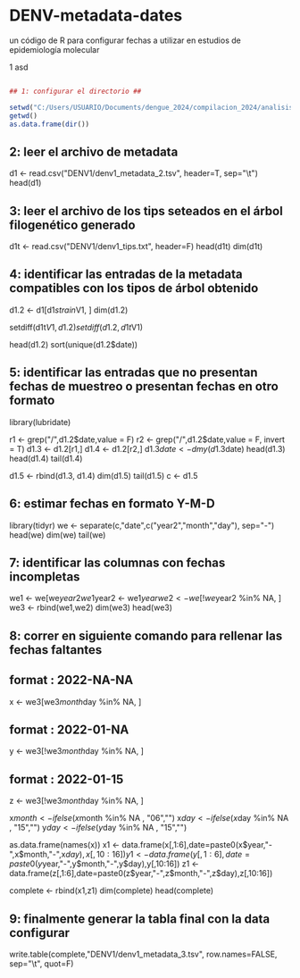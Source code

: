 # DENV-metadata-dates
un código de R para configurar fechas a utilizar en estudios de epidemiología molecular

1 asd
```r

## 1: configurar el directorio ##

setwd("C:/Users/USUARIO/Documents/dengue_2024/compilacion_2024/analisis")
getwd()
as.data.frame(dir())
```

## 2: leer el archivo de metadata ##

d1 <- read.csv("DENV1/denv1_metadata_2.tsv", header=T, sep="\t")
head(d1)

## 3: leer el archivo de los tips seteados en el árbol filogenético generado ##

d1t <- read.csv("DENV1/denv1_tips.txt", header=F)
head(d1t)
dim(d1t)

## 4: identificar las entradas de la metadata compatibles con los tipos de árbol obtenido ##

d1.2 <- d1[d1$strain %in% d1t$V1, ]
dim(d1.2)

setdiff(d1t$V1,d1.2)
setdiff(d1.2,d1t$V1)

head(d1.2)
sort(unique(d1.2$date))

## 5: identificar las entradas que no presentan fechas de muestreo  o presentan fechas en otro formato ##

library(lubridate)

r1 <- grep("/",d1.2$date,value = F)
r2 <- grep("/",d1.2$date,value = F, invert = T)
d1.3 <- d1.2[r1,]
d1.4 <- d1.2[r2,]
d1.3$date <- dmy(d1.3$date)
head(d1.3)
head(d1.4)
tail(d1.4)

d1.5 <- rbind(d1.3, d1.4)
dim(d1.5)
tail(d1.5)
c <- d1.5

## 6: estimar fechas en formato Y-M-D ##
library(tidyr)
we <- separate(c,"date",c("year2","month","day"), sep="-")
head(we)
dim(we)
tail(we)

## 7: identificar las columnas con fechas incompletas ##

we1 <- we[we$year2 %in% NA, ]
we1$year2 <- we1$year
we2 <- we[!we$year2 %in% NA, ]
we3 <- rbind(we1,we2)
dim(we3)
head(we3)

## 8: correr en siguiente comando para rellenar las fechas faltantes ##

## format : 2022-NA-NA ##
x <- we3[we3$month %in% NA & we3$day %in% NA, ]
## format : 2022-01-NA ##
y <- we3[!we3$month %in% NA & we3$day %in% NA, ]
## format : 2022-01-15 ##
z <- we3[!we3$month %in% NA & !we3$day %in% NA, ]

x$month <- ifelse(x$month %in% NA , "06","")
x$day <- ifelse(x$day %in% NA , "15","")
y$day <- ifelse(y$day %in% NA , "15","")

as.data.frame(names(x))
x1 <- data.frame(x[,1:6],date=paste0(x$year,"-",x$month,"-",x$day),x[,10:16])
y1 <- data.frame(y[,1:6],date=paste0(y$year,"-",y$month,"-",y$day),y[,10:16])
z1 <- data.frame(z[,1:6],date=paste0(z$year,"-",z$month,"-",z$day),z[,10:16])

complete <- rbind(x1,z1)
dim(complete)
head(complete)

## 9: finalmente generar la tabla final con la data configurar ##

write.table(complete,"DENV1/denv1_metadata_3.tsv", row.names=FALSE, sep="\t", quot=F)

